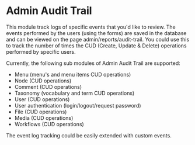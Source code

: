 # Admin Audit Trail

This module track logs of specific events that you'd like to review.
 The events performed by the users (using the forms) are saved in the
 database and can be viewed on the page admin/reports/audit-trail.
 You could use this to track the number of times the
 CUD (Create, Update & Delete) operations performed by specific users.

Currently, the following sub modules of Admin Audit Trail are supported:

* Menu (menu's and menu items CUD operations)
* Node (CUD operations)
* Comment (CUD operations)
* Taxonomy (vocabulary and term CUD operations)
* User (CUD operations)
* User authentication (login/logout/request password)
* File (CUD operations)
* Media (CUD operations)
* Workflows (CUD operations)

The event log tracking could be easily extended with custom events.
